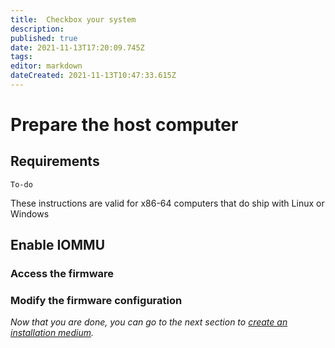 ```yaml
---
title:  Checkbox your system
description: 
published: true
date: 2021-11-13T17:20:09.745Z
tags: 
editor: markdown
dateCreated: 2021-11-13T10:47:33.615Z
---
```


# Prepare the host computer

## Requirements

`To-do`

These instructions are valid for x86-64 computers that do ship with Linux or Windows

## Enable IOMMU

### Access the firmware

### Modify the firmware configuration


*Now that you are done, you can go to the next section to [create an installation medium](/deploy/medium).*